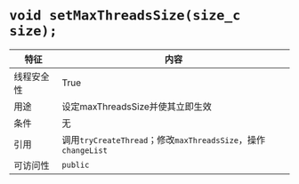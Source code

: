 # `void setMaxThreadsSize(size_c size);`

|特征|内容
|---|---
|线程安全性|True
|用途|设定maxThreadsSize并使其立即生效
|条件|无
|引用|调用`tryCreateThread`；修改`maxThreadsSize`，操作`changeList`
|可访问性|`public`